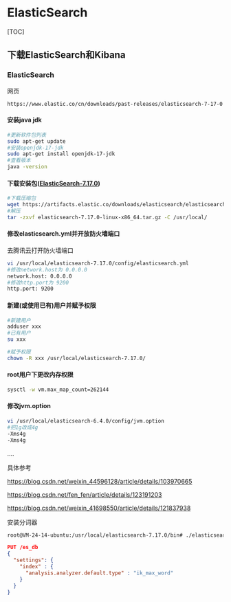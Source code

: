# ElasticSearch

[TOC]



## 下载ElasticSearch和Kibana

### ElasticSearch

网页

```
https://www.elastic.co/cn/downloads/past-releases/elasticsearch-7-17-0
```

#### 安装java jdk

```bash
#更新软件包列表
sudo apt-get update
#安装openjdk-17-jdk
sudo apt-get install openjdk-17-jdk
#查看版本
java -version
```

#### 下载安装包([ElasticSearch-7.17.0](https://www.elastic.co/cn/downloads/past-releases/elasticsearch-7-17-0))

```bash
#下载压缩包
wget https://artifacts.elastic.co/downloads/elasticsearch/elasticsearch-7.17.0-linux-x86_64.tar.gz
#解压
tar -zxvf elasticsearch-7.17.0-linux-x86_64.tar.gz -C /usr/local/
```

#### 修改elasticsearch.yml并开放防火墙端口

去腾讯云打开防火墙端口

```bash
vi /usr/local/elasticsearch-7.17.0/config/elasticsearch.yml
#修改network.host为 0.0.0.0
network.host: 0.0.0.0
#修改http.port为 9200
http.port: 9200
```

#### 新建(或使用已有)用户并赋予权限

```bash
#新建用户
adduser xxx
#已有用户
su xxx

#赋予权限
chown -R xxx /usr/local/elasticsearch-7.17.0/
```

#### root用户下更改内存权限

```bash
sysctl -w vm.max_map_count=262144
```

#### 修改jvm.option

```bash
vi /usr/local/elasticsearch-6.4.0/config/jvm.option 
#把1g改成4g
-Xms4g
-Xms4g
```

....

具体参考

https://blog.csdn.net/weixin_44596128/article/details/103970665

https://blog.csdn.net/fen_fen/article/details/123191203

https://blog.csdn.net/weixin_41698550/article/details/121837938



安装分词器

```bash
root@VM-24-14-ubuntu:/usr/local/elasticsearch-7.17.0/bin# ./elasticsearch-plugin install analysis-icu
```





```json
PUT /es_db
{
  "settings": {
    "index" : {
      "analysis.analyzer.default.type" : "ik_max_word"
    }
  }
}
```







